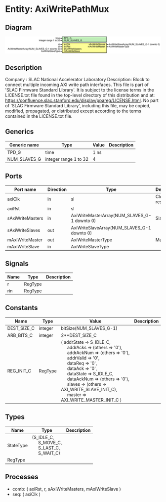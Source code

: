 # Entity: AxiWritePathMux

## Diagram

![Diagram](AxiWritePathMux.svg "Diagram")
## Description

Company    : SLAC National Accelerator Laboratory
Description:
Block to connect multiple incoming AXI write path interfaces.
This file is part of 'SLAC Firmware Standard Library'.
It is subject to the license terms in the LICENSE.txt file found in the
top-level directory of this distribution and at:
   https://confluence.slac.stanford.edu/display/ppareg/LICENSE.html.
No part of 'SLAC Firmware Standard Library', including this file,
may be copied, modified, propagated, or distributed except according to
the terms contained in the LICENSE.txt file.
## Generics

| Generic name | Type                  | Value | Description |
| ------------ | --------------------- | ----- | ----------- |
| TPD_G        | time                  | 1 ns  |             |
| NUM_SLAVES_G | integer range 1 to 32 | 4     |             |
## Ports

| Port name        | Direction | Type                                         | Description     |
| ---------------- | --------- | -------------------------------------------- | --------------- |
| axiClk           | in        | sl                                           | Clock and reset |
| axiRst           | in        | sl                                           |                 |
| sAxiWriteMasters | in        | AxiWriteMasterArray(NUM_SLAVES_G-1 downto 0) | Slaves          |
| sAxiWriteSlaves  | out       | AxiWriteSlaveArray(NUM_SLAVES_G-1 downto 0)  |                 |
| mAxiWriteMaster  | out       | AxiWriteMasterType                           | Master          |
| mAxiWriteSlave   | in        | AxiWriteSlaveType                            |                 |
## Signals

| Name | Type    | Description |
| ---- | ------- | ----------- |
| r    | RegType |             |
| rin  | RegType |             |
## Constants

| Name        | Type    | Value                                                                                                                                                                                                                                                                                                                                                                                                                                                                                                                                                                                                                                                                                                    | Description |
| ----------- | ------- | -------------------------------------------------------------------------------------------------------------------------------------------------------------------------------------------------------------------------------------------------------------------------------------------------------------------------------------------------------------------------------------------------------------------------------------------------------------------------------------------------------------------------------------------------------------------------------------------------------------------------------------------------------------------------------------------------------- | ----------- |
| DEST_SIZE_C | integer |  bitSize(NUM_SLAVES_G-1)                                                                                                                                                                                                                                                                                                                                                                                                                                                                                                                                                                                                                                                                                 |             |
| ARB_BITS_C  | integer |  2**DEST_SIZE_C                                                                                                                                                                                                                                                                                                                                                                                                                                                                                                                                                                                                                                                                                          |             |
| REG_INIT_C  | RegType |  (       addrState  => S_IDLE_C,<br><span style="padding-left:20px">       addrAcks   => (others => '0'),<br><span style="padding-left:20px">       addrAckNum => (others => '0'),<br><span style="padding-left:20px">       addrValid  => '0',<br><span style="padding-left:20px">       dataReq    => '0',<br><span style="padding-left:20px">       dataAck    => '0',<br><span style="padding-left:20px">       dataState  => S_IDLE_C,<br><span style="padding-left:20px">       dataAckNum => (others => '0'),<br><span style="padding-left:20px">       slaves     => (others => AXI_WRITE_SLAVE_INIT_C),<br><span style="padding-left:20px">       master     => AXI_WRITE_MASTER_INIT_C       ) |             |
## Types

| Name      | Type                                                                                                                                                  | Description |
| --------- | ----------------------------------------------------------------------------------------------------------------------------------------------------- | ----------- |
| StateType | (S_IDLE_C,<br><span style="padding-left:20px"> S_MOVE_C,<br><span style="padding-left:20px"> S_LAST_C,<br><span style="padding-left:20px"> S_WAIT_C)  |             |
| RegType   |                                                                                                                                                       |             |
## Processes
- comb: ( axiRst, r, sAxiWriteMasters, mAxiWriteSlave )
- seq: ( axiClk )
